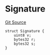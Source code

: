 # Signature
[Git Source](https://github.com/TreasureProject/spellcaster-facets/blob/35a5f7a33e5c726475104b88b7e2a468bb5aa2b7/src/StakingERC1155.sol)


```solidity
struct Signature {
    uint8 v;
    bytes32 r;
    bytes32 s;
}
```

